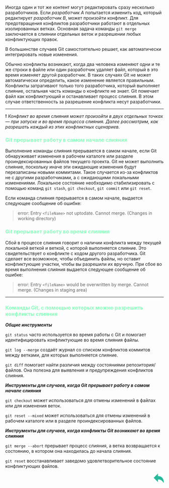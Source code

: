 Иногда один и тот же контент могут редактировать сразу несколько разработчиков. Если _разработчик A_ попытается изменить код, который редактирует _разработчик B_, может произойти конфликт. Для предотвращения конфликтов разработчики работают в отдельных изолированных ветках. Основная задача команды `git merge` заключается в слиянии отдельных веток и разрешении любых конфликтующих правок.

В большинстве случаев Git самостоятельно решает, как автоматически интегрировать новые изменения.

Обычно конфликты возникают, когда два человека изменяют одни и те же строки в файле или один разработчик удаляет файл, который в это время изменяет другой разработчик. В таких случаях Git не может автоматически определить, какое изменение является правильным. Конфликты затрагивают только того разработчика, который выполняет слияние, остальная часть команды о конфликте не знает. Git помечает файл как конфликтующий и останавливает процесс слияния. В этом случае ответственность за разрешение конфликта несут разработчики.

---

__!__ _Конфликт во время слияния может произойти в двух отдельных точках — при запуске и во время процесса слияния. Далее рассмотрим, как разрешать каждый из этих конфликтных сценариев._

### <span style="color:#8FB">Git прерывает работу в самом начале слияния</span>

Выполнение команды слияния прерывается в самом начале, если Git обнаруживает изменения в рабочем каталоге или разделе проиндексированных файлов текущего проекта. Git не может выполнить слияние, поскольку иначе эти ожидающие изменения будут перезаписаны новыми коммитами. Такое случается из-за конфликтов не с другими разработчиками, а с ожидающими локальными изменениями. Локальное состояние необходимо стабилизировать с помощью команд `git stash`, `git checkout`, `git commit` или `git reset`. 

Если команда слияния прерывается в самом начале, выдается следующее сообщение об ошибке:

>error: Entry `<fileName>` not uptodate. Cannot merge. (Changes in working directory)

### <span style="color:#8FB">Git прерывает работу во время слияния</span>

Сбой в процессе слияния говорит о наличии конфликта между текущей локальной веткой и веткой, с которой выполняется слияние. Это свидетельствует о конфликте с кодом другого разработчика. Git сделает все возможное, чтобы объединить файлы, но оставит конфликтующие участки, чтобы вы разрешили их вручную. При сбое во время выполнения слияния выдается следующее сообщение об ошибке:

>error: Entry `<fileName>` would be overwritten by merge. Cannot merge. (Changes in staging area)

---

### <span style="color:#8FB">Команды Git, с помощью которых можно разрешить конфликты слияния</span>

___Общие инструменты___

`git status` часто используется во время работы с Git и помогает идентифицировать конфликтующие во время слияния файлы.

`git log --merge` создаёт журнал со списком конфликтов коммитов между ветками, для которых выполняется слияние.

`git diff` помогает найти различия между состояниями репозитория/файлов. Она полезна для выявления и предупреждения конфликтов слияния.

___Инструменты для случаев, когда Git прерывает работу в самом начале слияния___

`git checkout` может использоваться для отмены изменений в файлах или для изменения веток.

`git reset --mixed` может использоваться для отмены изменений в рабочем каталоге или в разделе проиндексированных файлов.

___Инструменты для случаев, когда конфликты Git возникают во время слияния___

`git merge --abort` прерывает процесс слияния, а ветка возвращается к состоянию, в котором она находилась до начала слияния.

`git reset` восстанавливает заведомо удовлетворительное состояние конфликтующих файлов. <p align = "right">[![back](./assets/arrows1.png)](./readme.md "Назад к содержанию")</p>
